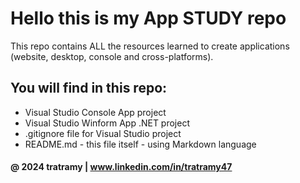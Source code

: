 # Hello this is my App STUDY repo

This repo contains ALL the resources learned to create applications (website, desktop, console and cross-platforms).

## You will find in this repo:

* Visual Studio Console App project
* Visual Studio Winform App .NET project
* .gitignore file for Visual Studio project
* README.md - this file itself - using Markdown language

#### @ 2024 tratramy | www.linkedin.com/in/tratramy47
